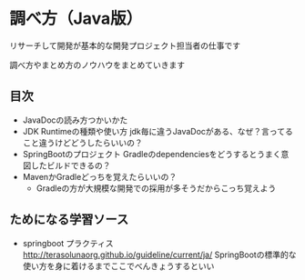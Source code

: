 # 調べ方（Java版）

リサーチして開発が基本的な開発プロジェクト担当者の仕事です

調べ方やまとめ方のノウハウをまとめていきます

## 目次

- JavaDocの読み方つかいかた
- JDK Runtimeの種類や使い方
  jdk毎に違うJavaDocがある、なぜ？言ってること違うけどどうしたらいいの？
- SpringBootのプロジェクト Gradleのdependenciesをどうするとうまく意図したビルドできるの？
- MavenかGradleどっちを覚えたらいいの？
     - Gradleの方が大規模な開発での採用が多そうだからこっち覚えよう

## ためになる学習ソース

- springboot プラクティス  
http://terasolunaorg.github.io/guideline/current/ja/
SpringBootの標準的な使い方を身に着けるまでここでべんきょうするといい
